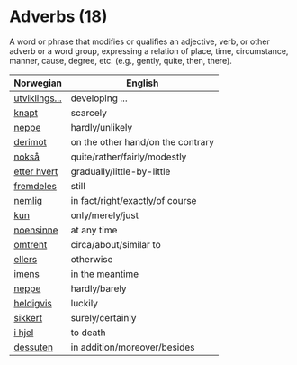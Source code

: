 # Adverbs (18)

A word or phrase that modifies or qualifies an adjective, verb, or other adverb or a word group, expressing a relation of place, time, circumstance, manner, cause, degree, etc. (e.g., gently, quite, then, there).

| Norwegian | English |
| --- | --- |
| [utviklings...](https://www.ordnett.no/search?language=no&phrase=utviklings...) | developing ... |
| [knapt](https://www.ordnett.no/search?language=no&phrase=knapt) | scarcely |
| [neppe](https://www.ordnett.no/search?language=no&phrase=neppe) | hardly/unlikely |
| [derimot](https://www.ordnett.no/search?language=no&phrase=derimot) | on the other hand/on the contrary |
| [nokså](https://www.ordnett.no/search?language=no&phrase=nokså) | quite/rather/fairly/modestly |
| [etter hvert](https://www.ordnett.no/search?language=no&phrase=etter%20hvert) | gradually/little-by-little |
| [fremdeles](https://www.ordnett.no/search?language=no&phrase=fremdeles) | still |
| [nemlig](https://www.ordnett.no/search?language=no&phrase=nemlig) | in fact/right/exactly/of course |
| [kun](https://www.ordnett.no/search?language=no&phrase=kun) | only/merely/just |
| [noensinne](https://www.ordnett.no/search?language=no&phrase=noensinne) | at any time |
| [omtrent](https://www.ordnett.no/search?language=no&phrase=omtrent) | circa/about/similar to |
| [ellers](https://www.ordnett.no/search?language=no&phrase=ellers) | otherwise |
| [imens](https://www.ordnett.no/search?language=no&phrase=imens) | in the meantime |
| [neppe](https://www.ordnett.no/search?language=no&phrase=neppe) | hardly/barely |
| [heldigvis](https://www.ordnett.no/search?language=no&phrase=heldigvis) | luckily |
| [sikkert](https://www.ordnett.no/search?language=no&phrase=sikkert) | surely/certainly |
| [i hjel](https://www.ordnett.no/search?language=no&phrase=i%20hjel) | to death |
| [dessuten](https://www.ordnett.no/search?language=no&phrase=dessuten) | in addition/moreover/besides |

